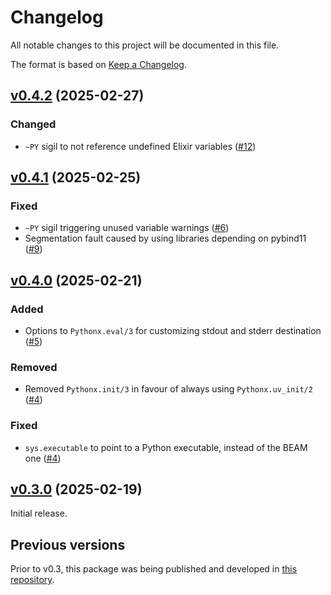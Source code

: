 # Changelog

All notable changes to this project will be documented in this file.

The format is based on [Keep a Changelog](https://keepachangelog.com/en/1.0.0/).

## [v0.4.2](https://github.com/livebook-dev/pythonx/tree/v0.4.2) (2025-02-27)

### Changed

* `~PY` sigil to not reference undefined Elixir variables ([#12](https://github.com/livebook-dev/pythonx/pull/12))

## [v0.4.1](https://github.com/livebook-dev/pythonx/tree/v0.4.1) (2025-02-25)

### Fixed

* `~PY` sigil triggering unused variable warnings ([#6](https://github.com/livebook-dev/pythonx/pull/6))
* Segmentation fault caused by using libraries depending on pybind11 ([#9](https://github.com/livebook-dev/pythonx/pull/9))

## [v0.4.0](https://github.com/livebook-dev/pythonx/tree/v0.4.0) (2025-02-21)

### Added

* Options to `Pythonx.eval/3` for customizing stdout and stderr destination ([#5](https://github.com/livebook-dev/pythonx/pull/5))

### Removed

* Removed `Pythonx.init/3` in favour of always using `Pythonx.uv_init/2` ([#4](https://github.com/livebook-dev/pythonx/pull/4))

### Fixed

* `sys.executable` to point to a Python executable, instead of the BEAM one ([#4](https://github.com/livebook-dev/pythonx/pull/4))

## [v0.3.0](https://github.com/livebook-dev/pythonx/tree/v0.3.0) (2025-02-19)

Initial release.

## Previous versions

Prior to v0.3, this package was being published and developed in [this repository](https://github.com/elixir-pythonx/pythonx).
